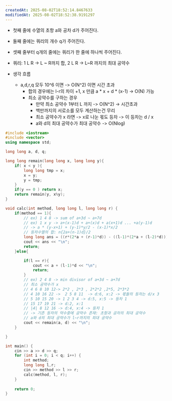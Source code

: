 ```yaml
---
createdAt: 2025-08-02T18:52:14.8467633
modifiedAt: 2025-08-02T18:52:38.9191297
---
```

- 첫째 줄에 수열의 초항 a와 공차 d가 주어진다.
- 둘째 줄에는 쿼리의 개수 q가 주어진다.
- 셋째 줄부터 q개의 줄에는 쿼리가 한 줄에 하나씩 주어진다.
- 쿼리: 1 L R -> L ~ R까지 합,  2 L R -> L~R 까지의 최대 공약수 

- 생각 흐름
	- a,d,r,q 모두 10^6 이면 -> O(N^2) 이면 시간 초과 
		- 합의 경우에는 l-r의 차이 +1, x 만큼 a * x + d * (x-1) -> O(N) 가능  
		- 최소 공약수를 구하는 경우 
			- 만약 최소 공약수 1부터 L 까지 -> O(N^2) -> 시간초과 
			- 백만까지의 서로소를 모두 계산하는건 무리
			- 최소 공약수가 x 라면 -> x로 나눈 몫도 등차 ->  이 등차는 d / x
			- a와 d의 최대 공약수가 최대 공약수 -> O(Nlog)

	

``` c++
#include <iostream>
#include <vector>
using namespace std;

long long a, d, q;

long long remain(long long x, long long y){
	if( x < y ){
		long long tmp = x;
		x = y;
		y = tmp; 
	}
	if(y == 0 ) return x;
	return remain(y, x%y);
}

void calc(int method, long long l, long long r) {	
	if(method == 1){
		// ex) 1 4 8 -> sum of a+3d ~ a+7d  
		// ex) 1 x y -> a+(x-1)d + a+(x)d + a(x+1)d ... +a(y-1)d
		// -> a * (y-x+1) + (y-1)*y/2 - (x-1)*x/2 
		// 등차수열의 합: n{2a+(n-1)d}/2
		long long ans = ((r*(2*a + (r-1)*d)) - ((l-1)*(2*a + (l-2)*d)))/2;
		cout << ans << "\n";
		return;
	}else{

		if(l == r){
			cout << a + (l-1)*d << "\n";
			return;
		}
		// ex) 2 4 8 -> min divisor of a+3d ~ a+7d
		// 최소 공약수가 x 
		// 4 6 8 10 12-> 2*2 , 2*3 , 2*2*2 ,2*5, 2*3*2
		// 4 10 16 22 ->  2 5 8 11  -> d:6, x:2 -> 몫들의 등차는 d/x 3
		// 5 10 15 20 -> 1 2 3 4 -> d:5, x:5 -> 등차 1
		// 15 17 19 21 -> d:2, x:1
		// |4| 8 12 16 -> d:4, x:4 -> 등차 1 
 		// -> 기존 등차의 약수중에 공약수 존재: 초항과 공차의 최대 공약수 
		// a와 d의 최대 공약수가 l~r까지의 최대 공약수
		cout << remain(a, d) << "\n";
	}

}

int main() {
	cin >> a >> d >> q;
	for (int i = 0; i < q; i++) {
		int method;
		long long l,r;
		cin >> method >> l >> r;
		calc(method, l, r);
	}
	
	return 0;
}

```
